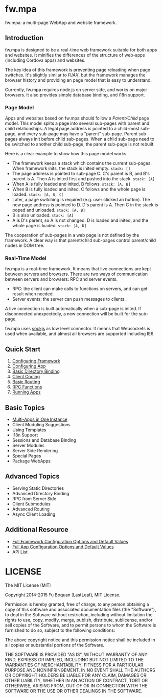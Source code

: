 # fw.mpa #
fw:mpa: a multi-page WebApp and website framework.

## Introduction ##

fw.mpa is designed to be a real-time web framework suitable for both apps and websites. It minifies the differences of the structure of web-apps (including Cordova apps) and websites.

The key idea of this framework is preventing page reloading when page switches. It's slightly similar to _PJAX_, but the framework manages the browser history and providing an page model that is easy to understand.

Currently, fw.mpa requires node.js on server side, and works on major browsers. It also provides simple database binding, and i18n support.

### Page Model ###

Apps and websites based on fw.mpa should follow a _Parent/Child_ page model. This model splits a page into several sub-pages with parent and child relationships. A legal page address is pointed to a child-most sub-page, and every sub-page may have a "parent" sub-page. Parent sub-pages always init before child sub-pages. When a child sub-page need to be switched to another child sub-page, the parent sub-page is not rebuilt.

Here is a clear example to show how this page model works.

* The framework keeps a stack which contains the current sub-pages. When framework inits, the stack is inited empty. `stack: []`
* The page address is pointed to sub-page C. C's parent is B, and B's parent is A. Then A is inited first and pushed into the stack. `stack: [A]`
* When A is fully loaded and inited, B follows. `stack: [A, B]`
* When B is fully loaded and inited, C follows and the whole page is loaded. `stack: [A, B, C]`
* Later, a page switching is required (e.g. user clicked an button). The new page address is pointed to D. D's parent is A. Then C in the stack is poped and unloaded. `stack: [A, B]`
* B is also unloaded. `stack: [A]`
* A is D's parent, so A is not changed. D is loaded and inited, and the whole page is loaded. `stack: [A, D]`

The cooperation of sub-pages in a web page is not defined by the framework. A clear way is that parent/child sub-pages control parent/child nodes in DOM tree.

### Real-Time Model ###

fw.mpa is a real-time framework. It means that live connections are kept between servers and browsers. There are two ways of communication between servers and browsers: RPC and server events.

* RPC: the client can make calls to functions on servers, and can get result when needed.
* Server events: the server can push messages to clients.

A live connection is built automatically when a sub-page is inited. If disconnected unexpectedly, a new connection will be built for the sub-page.

fw.mpa uses [sockjs](https://github.com/sockjs) as low level connector. It means that Websockets is used when available, and almost all browsers are supported including IE6.

## Quick Start ##

1. [Configuring Framework](doc/quick_start/config_fw.md)
1. [Configuring App](doc/quick_start/config_app.md)
1. [Basic Directory Binding](doc/quick_start/dir_binding.md)
1. [Client Coding](doc/quick_start/client.md)
1. [Basic Routing](doc/quick_start/routing.md)
1. [RPC Functions](doc/quick_start/rpc.md)
1. [Running Apps](doc/quick_start/running.md)

## Basic Topics ##

* [Multi-Apps in One Instance](doc/basic_topics/multi_apps.md)
* Client Moduling Suggestions
* Using Templates
* I18n Support
* Sessions and Database Binding
* Server Modules
* Server Side Rendering
* Special Pages
* Package WebApps

## Advanced Topics ##

* Serving Static Directories
* Advanced Directory Binding
* RPC from Server Side
* Client Submodules
* Advanced Routing
* Async Client Loading

## Additional Resource ##

* [Full Framework Configuration Options and Default Values](lib/default/fwconfig.js)
* [Full App Configuration Options and Default Values](lib/default/appconfig.js)
* API List

# LICENSE #
The MIT License (MIT)

Copyright 2014-2015 Fu Boquan (LastLeaf), MIT License.

Permission is hereby granted, free of charge, to any person obtaining a copy of
this software and associated documentation files (the "Software"), to deal in
the Software without restriction, including without limitation the rights to
use, copy, modify, merge, publish, distribute, sublicense, and/or sell copies of
the Software, and to permit persons to whom the Software is furnished to do so,
subject to the following conditions:

The above copyright notice and this permission notice shall be included in all
copies or substantial portions of the Software.

THE SOFTWARE IS PROVIDED "AS IS", WITHOUT WARRANTY OF ANY KIND, EXPRESS OR
IMPLIED, INCLUDING BUT NOT LIMITED TO THE WARRANTIES OF MERCHANTABILITY, FITNESS
FOR A PARTICULAR PURPOSE AND NONINFRINGEMENT. IN NO EVENT SHALL THE AUTHORS OR
COPYRIGHT HOLDERS BE LIABLE FOR ANY CLAIM, DAMAGES OR OTHER LIABILITY, WHETHER
IN AN ACTION OF CONTRACT, TORT OR OTHERWISE, ARISING FROM, OUT OF OR IN
CONNECTION WITH THE SOFTWARE OR THE USE OR OTHER DEALINGS IN THE SOFTWARE.
